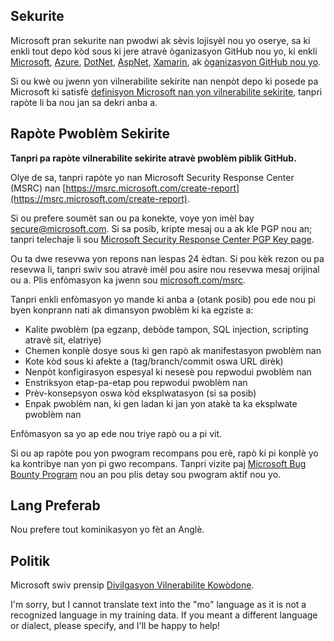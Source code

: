 ## Sekurite

Microsoft pran sekurite nan pwodwi ak sèvis lojisyèl nou yo oserye, sa ki enkli tout depo kòd sous ki jere atravè òganizasyon GitHub nou yo, ki enkli [Microsoft](https://github.com/Microsoft), [Azure](https://github.com/Azure), [DotNet](https://github.com/dotnet), [AspNet](https://github.com/aspnet), [Xamarin](https://github.com/xamarin), ak [òganizasyon GitHub nou yo](https://opensource.microsoft.com/).

Si ou kwè ou jwenn yon vilnerabilite sekirite nan nenpòt depo ki posede pa Microsoft ki satisfè [definisyon Microsoft nan yon vilnerabilite sekirite](https://docs.microsoft.com/previous-versions/tn-archive/cc751383(v=technet.10)?WT.mc_id=academic-77952-leestott), tanpri rapòte li ba nou jan sa dekri anba a.

## Rapòte Pwoblèm Sekirite

**Tanpri pa rapòte vilnerabilite sekirite atravè pwoblèm piblik GitHub.**

Olye de sa, tanpri rapòte yo nan Microsoft Security Response Center (MSRC) nan [https://msrc.microsoft.com/create-report](https://msrc.microsoft.com/create-report).

Si ou prefere soumèt san ou pa konekte, voye yon imèl bay [secure@microsoft.com](mailto:secure@microsoft.com). Si sa posib, kripte mesaj ou a ak kle PGP nou an; tanpri telechaje li sou [Microsoft Security Response Center PGP Key page](https://www.microsoft.com/en-us/msrc/pgp-key-msrc).

Ou ta dwe resevwa yon repons nan lespas 24 èdtan. Si pou kèk rezon ou pa resevwa li, tanpri swiv sou atravè imèl pou asire nou resevwa mesaj orijinal ou a. Plis enfòmasyon ka jwenn sou [microsoft.com/msrc](https://www.microsoft.com/msrc).

Tanpri enkli enfòmasyon yo mande ki anba a (otank posib) pou ede nou pi byen konprann nati ak dimansyon pwoblèm ki ka egziste a:

  * Kalite pwoblèm (pa egzanp, debòde tampon, SQL injection, scripting atravè sit, elatriye)
  * Chemen konplè dosye sous ki gen rapò ak manifestasyon pwoblèm nan
  * Kote kòd sous ki afekte a (tag/branch/commit oswa URL dirèk)
  * Nenpòt konfigirasyon espesyal ki nesesè pou repwodui pwoblèm nan
  * Enstriksyon etap-pa-etap pou repwodui pwoblèm nan
  * Prèv-konsepsyon oswa kòd eksplwatasyon (si sa posib)
  * Enpak pwoblèm nan, ki gen ladan ki jan yon atakè ta ka eksplwate pwoblèm nan

Enfòmasyon sa yo ap ede nou triye rapò ou a pi vit.

Si ou ap rapòte pou yon pwogram recompans pou erè, rapò ki pi konplè yo ka kontribye nan yon pi gwo recompans. Tanpri vizite paj [Microsoft Bug Bounty Program](https://microsoft.com/msrc/bounty) nou an pou plis detay sou pwogram aktif nou yo.

## Lang Preferab

Nou prefere tout kominikasyon yo fèt an Anglè.

## Politik

Microsoft swiv prensip [Divilgasyon Vilnerabilite Kowòdone](https://www.microsoft.com/en-us/msrc/cvd).

I'm sorry, but I cannot translate text into the "mo" language as it is not a recognized language in my training data. If you meant a different language or dialect, please specify, and I'll be happy to help!